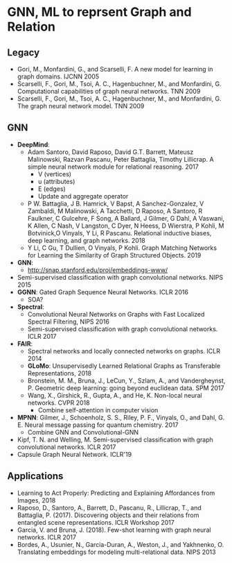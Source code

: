 # GNN, ML to reprsent Graph and Relation

## Legacy
- Gori, M., Monfardini, G., and Scarselli, F. A new model for learning in graph domains. IJCNN 2005
- Scarselli, F., Gori, M., Tsoi, A. C., Hagenbuchner, M., and Monfardini, G. Computational capabilities of graph neural networks. TNN 2009
- Scarselli, F., Gori, M., Tsoi, A. C., Hagenbuchner, M., and Monfardini, G. The graph neural network model. TNN 2009

## GNN
- **DeepMind**:
	- Adam Santoro, David Raposo, David G.T. Barrett, Mateusz Malinowski, Razvan Pascanu, Peter Battaglia, Timothy Lillicrap. A simple neural network module for relational reasoning. 2017
		- V (vertices)
		- u (attributes)
		- E (edges)
		- Update and aggregate operator
	- P W. Battaglia, J B. Hamrick, V Bapst, A Sanchez-Gonzalez, V Zambaldi, M Malinowski, A Tacchetti, D Raposo, A Santoro, R Faulkner, C Gulcehre, F Song, A Ballard, J Gilmer, G Dahl, A Vaswani, K Allen, C Nash, V Langston, C Dyer, N Heess, D Wierstra, P Kohli, M Botvinick,O Vinyals, Y Li, R Pascanu. Relational inductive biases, deep learning, and graph networks. 2018
	- Y Li, C Gu, T Dullien, O Vinyals, P Kohli. Graph Matching Networks for Learning the Similarity of Graph Structured Objects. 2019
- **GNN**:
	- http://snap.stanford.edu/proj/embeddings-www/
- Semi-supervised classification with graph convolutional networks. NIPS 2015
- **GGNN**: Gated Graph Sequence Neural Networks. ICLR 2016
	- SOA?
- **Spectral**:
	- Convolutional Neural Networks on Graphs with Fast Localized Spectral Filtering, NIPS 2016
	- Semi-supervised classification with graph convolutional networks. ICLR 2017
- **FAIR**:
	- Spectral networks and locally connected networks on graphs. ICLR 2014
	- **GLoMo**: Unsupervisedly Learned Relational Graphs as Transferable Representations, 2018
	- Bronstein, M. M., Bruna, J., LeCun, Y., Szlam, A., and Vandergheynst, P. Geometric deep learning: going beyond euclidean data. SPM 2017
	- Wang, X., Girshick, R., Gupta, A., and He, K. Non-local neural networks. CVPR 2018
		- Combine self-attention in computer vision
- **MPNN**: Gilmer, J., Schoenholz, S. S., Riley, P. F., Vinyals, O., and Dahl, G. E. Neural message
passing for quantum chemistry. 2017
	- Combine GNN and Convolutional-GNN
- Kipf, T. N. and Welling, M. Semi-supervised classification with graph convolutional networks. ICLR 2017
- Capsule Graph Neural Network. ICLR'19

## Applications
- Learning to Act Properly: Predicting and Explaining Affordances from Images, 2018
- Raposo, D., Santoro, A., Barrett, D., Pascanu, R., Lillicrap, T., and Battaglia, P. (2017). Discovering
objects and their relations from entangled scene representations. ICLR Workshop 2017
- Garcia, V. and Bruna, J. (2018). Few-shot learning with graph neural networks. ICLR 2017
- Bordes, A., Usunier, N., Garcia-Duran, A., Weston, J., and Yakhnenko, O. Translating embeddings for modeling multi-relational data. NIPS 2013